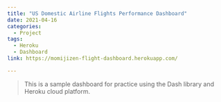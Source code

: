 ```yaml
---
title: "US Domestic Airline Flights Performance Dashboard"
date: 2021-04-16
categories:
  - Project
tags:
  - Heroku
  - Dashboard
link: https://momijizen-flight-dashboard.herokuapp.com/

---
```

>This is a sample dashboard for practice using the Dash library and Heroku cloud platform.

